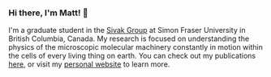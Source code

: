 ### Hi there, I'm Matt! 👋

I'm a graduate student in the <a href="https://www.sfu.ca/physics/sivakgroup.html">Sivak Group</a> at Simon Fraser University in British Columbia, Canada. My research is focused on understanding the physics of the microscopic molecular machinery constantly in motion within the cells of every living thing on earth. You can check out my publications <a href="https://scholar.google.ca/citations?user=j-Yk0HYAAAAJ&hl=en">here</a>, or visit my <a href="https://matthewleighton.com">personal website</a> to learn more.

